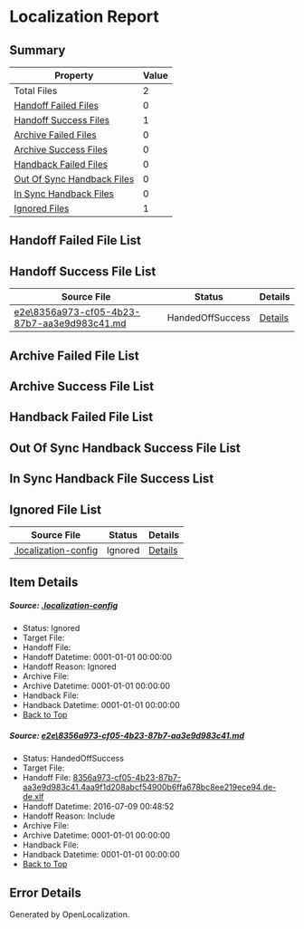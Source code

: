 # <a name='report-top'></a> Localization Report

## Summary
 Property | Value 
 -------- | ----- 
 Total Files | 2
[ Handoff Failed Files ](#handoff-failed-list)| 0
[ Handoff Success Files ](#handoff-success-list)| 1
[ Archive Failed Files ](#archive-failed-list)| 0
[ Archive Success Files ](#archive-success-list)| 0
[ Handback Failed Files ](#handback-failed-list)| 0
[ Out Of Sync Handback Files ](#outofsync-handback-success-list)| 0
[ In Sync Handback Files ](#insync-handback-success-list)| 0
[ Ignored Files ](#ignored-list)| 1

## <a name='handoff-failed-list'></a> Handoff Failed File List

## <a name='handoff-success-list'></a> Handoff Success File List
 Source File | Status | Details 
 ----------- | ------ | ------- 
 [e2e\8356a973-cf05-4b23-87b7-aa3e9d983c41.md](https://github.com/OpenLocalizationTestOrg/oltest/blob/4da35a2438abcf626cbc85eb8decc511cfae4bf8/e2e/8356a973-cf05-4b23-87b7-aa3e9d983c41.md) | HandedOffSuccess | [Details](#8eb631d25fbb6e186a2f7b4dc4afd3c31555f3671)

## <a name='archive-failed-list'></a> Archive Failed File List

## <a name='archive-success-list'></a> Archive Success File List

## <a name='handback-failed-list'></a> Handback Failed File List

## <a name='outofsync-handback-success-list'></a> Out Of Sync Handback Success File List

## <a name='insync-handback-success-list'></a> In Sync Handback File Success List

## <a name='ignored-list'></a> Ignored File List
 Source File | Status | Details 
 ----------- | ------ | ------- 
 [.localization-config](https://github.com/OpenLocalizationTestOrg/oltest/blob/4da35a2438abcf626cbc85eb8decc511cfae4bf8/.localization-config) | Ignored | [Details](#3d4f252ac210baf56311d7e97dcc2db10974dbd20)

## Item Details
##### <a name='3d4f252ac210baf56311d7e97dcc2db10974dbd20'></a> Source: [.localization-config](https://github.com/OpenLocalizationTestOrg/oltest/blob/4da35a2438abcf626cbc85eb8decc511cfae4bf8/.localization-config)
* Status: Ignored
* Target File: 
* Handoff File: 
* Handoff Datetime: 0001-01-01 00:00:00
* Handoff Reason: Ignored
* Archive File: 
* Archive Datetime: 0001-01-01 00:00:00
* Handback File: 
* Handback Datetime: 0001-01-01 00:00:00
* [Back to Top](#report-top)

##### <a name='8eb631d25fbb6e186a2f7b4dc4afd3c31555f3671'></a> Source: [e2e\8356a973-cf05-4b23-87b7-aa3e9d983c41.md](https://github.com/OpenLocalizationTestOrg/oltest/blob/4da35a2438abcf626cbc85eb8decc511cfae4bf8/e2e/8356a973-cf05-4b23-87b7-aa3e9d983c41.md)
* Status: HandedOffSuccess
* Target File: 
* Handoff File: [8356a973-cf05-4b23-87b7-aa3e9d983c41.4aa9f1d208abcf54900b6ffa678bc8ee219ece94.de-de.xlf](https://github.com/OpenLocalizationTestOrg/olhandoff-e2e/blob/474abda74275a1d4aea048e78434d3235b83154a/ol-handoff/OpenLocalizationTestOrg/oltest-dede-fly/ci/ht/8356a973-cf05-4b23-87b7-aa3e9d983c41.4aa9f1d208abcf54900b6ffa678bc8ee219ece94.de-de.xlf)
* Handoff Datetime: 2016-07-09 00:48:52
* Handoff Reason: Include
* Archive File: 
* Archive Datetime: 0001-01-01 00:00:00
* Handback File: 
* Handback Datetime: 0001-01-01 00:00:00
* [Back to Top](#report-top)


## Error Details

Generated by OpenLocalization.
